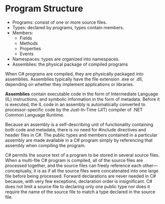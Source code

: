 # Program Structure

- Programs: consist of one or more source files.
- Types: declared by programs, types contain members.
- Members:
  - Fields
  - Methods
  - Properties
  - Events
- Namespaces: types are organized into namespaces.
- Assemblies: the physical package of compiled programs

When C# programs are compiled, they are physically packaged into assemblies. Assemblies typically have the file extension .exe or .dll, depending on whether they implement applications or libraries.


**Assemblies** contain executable code in the form of Intermediate Language (IL) instructions, and symbolic information in the form of metadata. Before it is executed, the IL code in an assembly is automatically converted to processor-specific code by the Just-In-Time (JIT) compiler of .NET Common Language Runtime.

Because an assembly is a self-describing unit of functionality containing both code and metadata, there is no need for #include directives and header files in C#. The public types and members contained in a particular assembly are made available in a C# program simply by referencing that assembly when compiling the program.

C# permits the source text of a program to be stored in several source files. When a multi-file C# program is compiled, all of the source files are processed together, and the source files can freely reference each other—conceptually, it is as if all the source files were concatenated into one large file before being processed. Forward declarations are never needed in C# because, with very few exceptions, declaration order is insignificant. C# does not limit a source file to declaring only one public type nor does it require the name of the source file to match a type declared in the source file.

